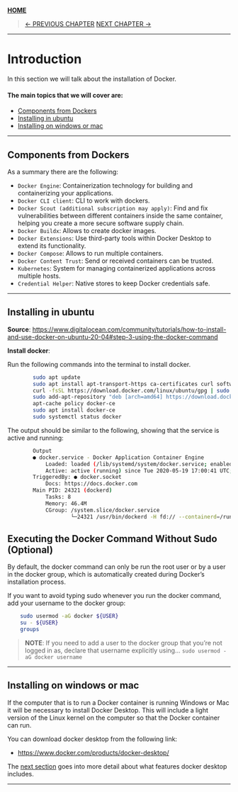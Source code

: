 [__HOME__](../../README.md)

> [<- PREVIOUS CHAPTER](./0-introduction.md) [NEXT CHAPTER ->](./2-image-repository.md)
---
# Introduction

In this section we will talk about the installation of Docker.

#### The main topics that we will cover are:
- [Components from Dockers](#components-from-dockers)
- [Installing in ubuntu](#installing-in-ubuntu)
- [Installing on windows or mac](#installing-on-windows-or-mac)

---

## Components from Dockers

As a summary there are the following:
- `Docker Engine`: Containerization technology for building and containerizing your applications.
- `Docker CLI client`: CLI to work with dockers.
- `Docker Scout (additional subscription may apply)`: Find and fix vulnerabilities between different containers inside the same container, helping you create a more secure software supply chain.
- `Docker Buildx`: Allows to create docker images.
- `Docker Extensions`: Use third-party tools within Docker Desktop to extend its functionality.
- `Docker Compose`: Allows to run multiple containers.
- `Docker Content Trust`: Send or received containers can be trusted.
- `Kubernetes`: System for managing containerized applications across multiple hosts.
- `Credential Helper`: Native stores to keep Docker credentials safe.

---

## Installing in ubuntu

__Source__: https://www.digitalocean.com/community/tutorials/how-to-install-and-use-docker-on-ubuntu-20-04#step-3-using-the-docker-command

__Install docker__:

Run the following commands into the terminal to install docker.

```bash
        sudo apt update
        sudo apt install apt-transport-https ca-certificates curl software-properties-common
        curl -fsSL https://download.docker.com/linux/ubuntu/gpg | sudo apt-key add -
        sudo add-apt-repository "deb [arch=amd64] https://download.docker.com/linux/ubuntu focal stable"
        apt-cache policy docker-ce
        sudo apt install docker-ce
        sudo systemctl status docker
```
The output should be similar to the following, showing that the service is active and running:
```bash
        Output
        ● docker.service - Docker Application Container Engine
            Loaded: loaded (/lib/systemd/system/docker.service; enabled; vendor preset: enabled)
            Active: active (running) since Tue 2020-05-19 17:00:41 UTC; 17s ago
        TriggeredBy: ● docker.socket
            Docs: https://docs.docker.com
        Main PID: 24321 (dockerd)
            Tasks: 8
            Memory: 46.4M
            CGroup: /system.slice/docker.service
                    └─24321 /usr/bin/dockerd -H fd:// --containerd=/run/containerd/containerd.sock
```

## Executing the Docker Command Without Sudo (Optional)

By default, the docker command can only be run the root user or by a user in the docker group, which is automatically created during Docker’s installation process.

If you want to avoid typing sudo whenever you run the docker command, add your username to the docker group:
```bash
    sudo usermod -aG docker ${USER}
    su - ${USER}
    groups
```

> __NOTE__: If you need to add a user to the docker group that you’re not logged in as, declare that username explicitly using... ```sudo usermod -aG docker username```

---

## Installing on windows or mac

If the computer that is to run a Docker container is running Windows or Mac it will be necessary to install Docker Desktop. This will include a light version of the Linux kernel on the computer so that the Docker container can run.

You can download docker desktop from the following link:
- https://www.docker.com/products/docker-desktop/

The [next section](https://docs.docker.com/desktop/) goes into more detail about what features docker desktop includes.

---